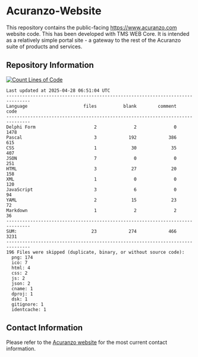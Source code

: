 # Acuranzo-Website
This repository contains the public-facing https://www.acuranzo.com website code. This has been developed with TMS WEB Core. It is intended as a relatively simple portal site - a gateway to the rest of the Acuranzo suite of products and services. 

## Repository Information
[![Count Lines of Code](https://github.com/lanboss-ltd/Acuranzo-Website/actions/workflows/main.yml/badge.svg)](https://github.com/lanboss-ltd/Acuranzo-Website/actions/workflows/main.yml)
<!--CLOC-START -->
```
Last updated at 2025-04-28 06:51:04 UTC
-------------------------------------------------------------------------------
Language                     files          blank        comment           code
-------------------------------------------------------------------------------
Delphi Form                      2              2              0           1478
Pascal                           3            192            386            615
CSS                              1             30             35            407
JSON                             7              0              0            251
HTML                             3             27             20            158
XML                              1              0              0            120
JavaScript                       3              6              0             94
YAML                             2             15             23             72
Markdown                         1              2              2             36
-------------------------------------------------------------------------------
SUM:                            23            274            466           3231
-------------------------------------------------------------------------------
196 Files were skipped (duplicate, binary, or without source code):
  png: 174
  ico: 7
  html: 4
  css: 2
  js: 2
  json: 2
  cname: 1
  dproj: 1
  dsk: 1
  gitignore: 1
  identcache: 1
```
<!--CLOC-END-->

## Contact Information
Please refer to the [Acuranzo website](https://www.acuranzo.com) for the most current contact information.
